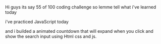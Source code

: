 Hi guys its say 55 of 100 coding challenge so lemme tell what i've learned today

i've practiced JavaScript today

and i builded a animated countdown that will expand when you click and show the search input using Html css and js.

